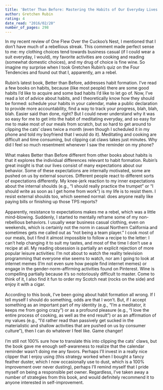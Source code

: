 ```yaml
---
title: 'Better Than Before: Mastering the Habits of Our Everyday Lives'
author: Gretchen Rubin
rating: 4
date_read: "2016/02/20"
number_of_pages: 298
---
```


In my recent review of One Flew Over the Cuckoo’s Nest, I mentioned that I don’t have much of a rebellious streak. This comment made perfect sense to me: my clothing choices tend towards business casual (if I could wear a suit everyday, I would), my favorite activities are cooking and reading (somewhat domestic choices), and my drug of choice is fine wine. So imagine my surprise when I took Gretchen Rubin’s quiz on the Four Tendencies and found out that I, apparently, am a rebel.<br/><br/>Rubin’s latest book, Better than Before, addresses habit formation. I’ve read a few books on habits, because (like most people) there are some good habits I’d like to acquire and some bad habits I’d like to let go of. Now, I’ve read a lot of advice about habits, and I theoretically know how they should be formed: schedule your habits in your calendar, make a public declaration to provide more accountability, find a way to track your progress, blah, blah, blah. Easier said than done, right? But I could never understand why it was so easy for me to get into the habit of meditating everyday, and so easy for me to make most of our meals from scratch, but so hard to get around to clipping the cats’ claws twice a month (even though I scheduled it in my phone and told my boyfriend that I would do it). Meditating and cooking are difficult and time consuming, but clipping cat claws takes just minutes. Why did I feel so much resentment whenever I saw the reminder on my phone?<br/><br/>What makes Better than Before different from other books about habits is that it explores the individual differences relevant to habit formation. Rubin’s great insight is that our lives consist of many expectations about our behavior. Some of these expectations are internally motivated, some are pushed on us by external sources. Different people react to different sorts of expectations differently. My knee-jerk reaction to my inner expectations about the internal shoulds (e.g., “I should really practice the trumpet” or “I should write as soon as I get home from work”) is my life is to resist them. I resist external shoulds too, which seemed normal: does anyone really like paying bills or finishing up those TPS reports?<br/><br/>Apparently, resistance to expectations makes me a rebel, which was a little mind-blowing. Suddenly, I started to mentally reframe some of my non-rebellious behaviors. I usually wear business casual clothing, even on weekends, which is certainly not the norm in casual Northern California and sometimes gets me called out as “not being a team player.” I cook most of our meals, but I find it almost impossible to follow a recipe to the letter: I can’t help changing it to suit my tastes, and most of the time I don’t use a recipe at all. My reading obsession is partially an explicit rejection of more popular leisure activities: I’m not about to watch the reality television programming that everyone else seems to watch, nor am I going to look at internet memes (I’m not even sure how people find internet memes) or engage in the gender-norm-affirming activities found on Pinterest. Wine is compelling partially because it’s so notoriously difficult to master. Come to think of it, I also find it fun to order my Scotch neat (rocks on the side) and enjoy it with a cigar.<br/><br/>According to this book, I’ve been going about habit formation all wrong. If I tell myself I should do something, odds are that I won’t. But, if I accept something as an important part of my identity (e.g., “I’m a meditator, it keeps me from going crazy”) or as a profound pleasure (e.g., “I love the entire process of cooking, as well as the end result”) or as an affirmation of my values (e.g., “I’d rather read than passively get sucked in the materialistic and shallow activities that are pushed on us by consumer culture”), then I can do whatever I feel like. Game changer!<br/><br/>I’m still not 100% sure how to translate this into clipping the cats' claws, but the book gave me enough self-awareness to realize that the calendar reminder wasn’t doing me any favors. Perhaps I’ll invest in a really nice clipper that I enjoy using (this strategy worked when I bought a fancy feather duster, which I now occasionally use to dust, which is a 100% improvement over never dusting), perhaps I’ll remind myself that I pride myself on being a responsible pet owner. Regardless, I’ve taken away a number of strategies from this book, and would definitely recommend it to anyone interested in self-improvement.
